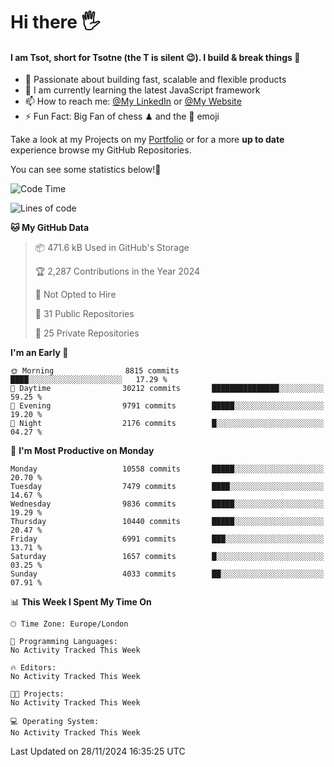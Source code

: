 # Hi there :raised_hand_with_fingers_splayed:
#### I am Tsot, short for Tsotne (the T is silent :wink:). I build & break things :space_invader:
- :telescope: Passionate about building fast, scalable and flexible products
- :seedling: I am currently learning the latest JavaScript framework 
- :mailbox: How to reach me: [@My LinkedIn](https://www.linkedin.com/in/tsotne-gvadzabia/) or [@My Website](https://tsotne.co.uk/contact)
- :zap: Fun Fact: Big Fan of chess ♟ and the 👾 emoji

Take a look at my Projects on my [Portfolio](https://tsotne.co.uk/) or for a more **up to date** experience browse my GitHub Repositories.

You can see some statistics below!:space_invader:
<!--START_SECTION:waka-->
![Code Time](http://img.shields.io/badge/Code%20Time-761%20hrs%202%20mins-blue)

![Lines of code](https://img.shields.io/badge/From%20Hello%20World%20I%27ve%20Written-17.8%20million%20lines%20of%20code-blue)

**🐱 My GitHub Data** 

> 📦 471.6 kB Used in GitHub's Storage 
 > 
> 🏆 2,287 Contributions in the Year 2024
 > 
> 🚫 Not Opted to Hire
 > 
> 📜 31 Public Repositories 
 > 
> 🔑 25 Private Repositories 
 > 
**I'm an Early 🐤** 

```text
🌞 Morning                8815 commits        ████░░░░░░░░░░░░░░░░░░░░░   17.29 % 
🌆 Daytime                30212 commits       ███████████████░░░░░░░░░░   59.25 % 
🌃 Evening                9791 commits        █████░░░░░░░░░░░░░░░░░░░░   19.20 % 
🌙 Night                  2176 commits        █░░░░░░░░░░░░░░░░░░░░░░░░   04.27 % 
```
📅 **I'm Most Productive on Monday** 

```text
Monday                   10558 commits       █████░░░░░░░░░░░░░░░░░░░░   20.70 % 
Tuesday                  7479 commits        ████░░░░░░░░░░░░░░░░░░░░░   14.67 % 
Wednesday                9836 commits        █████░░░░░░░░░░░░░░░░░░░░   19.29 % 
Thursday                 10440 commits       █████░░░░░░░░░░░░░░░░░░░░   20.47 % 
Friday                   6991 commits        ███░░░░░░░░░░░░░░░░░░░░░░   13.71 % 
Saturday                 1657 commits        █░░░░░░░░░░░░░░░░░░░░░░░░   03.25 % 
Sunday                   4033 commits        ██░░░░░░░░░░░░░░░░░░░░░░░   07.91 % 
```


📊 **This Week I Spent My Time On** 

```text
🕑︎ Time Zone: Europe/London

💬 Programming Languages: 
No Activity Tracked This Week

🔥 Editors: 
No Activity Tracked This Week

🐱‍💻 Projects: 
No Activity Tracked This Week

💻 Operating System: 
No Activity Tracked This Week
```


 Last Updated on 28/11/2024 16:35:25 UTC
<!--END_SECTION:waka-->
